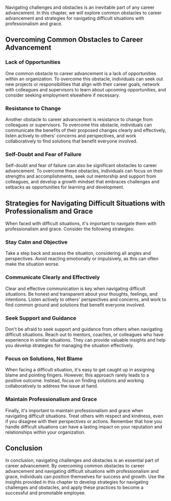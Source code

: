 
Navigating challenges and obstacles is an inevitable part of any career advancement. In this chapter, we will explore common obstacles to career advancement and strategies for navigating difficult situations with professionalism and grace.

Overcoming Common Obstacles to Career Advancement
-------------------------------------------------

### Lack of Opportunities

One common obstacle to career advancement is a lack of opportunities within an organization. To overcome this obstacle, individuals can seek out new projects or responsibilities that align with their career goals, network with colleagues and supervisors to learn about upcoming opportunities, and consider seeking employment elsewhere if necessary.

### Resistance to Change

Another obstacle to career advancement is resistance to change from colleagues or supervisors. To overcome this obstacle, individuals can communicate the benefits of their proposed changes clearly and effectively, listen actively to others' concerns and perspectives, and work collaboratively to find solutions that benefit everyone involved.

### Self-Doubt and Fear of Failure

Self-doubt and fear of failure can also be significant obstacles to career advancement. To overcome these obstacles, individuals can focus on their strengths and accomplishments, seek out mentorship and support from colleagues, and develop a growth mindset that embraces challenges and setbacks as opportunities for learning and development.

Strategies for Navigating Difficult Situations with Professionalism and Grace
-----------------------------------------------------------------------------

When faced with difficult situations, it's important to navigate them with professionalism and grace. Consider the following strategies:

### Stay Calm and Objective

Take a step back and assess the situation, considering all angles and perspectives. Avoid reacting emotionally or impulsively, as this can often make the situation worse.

### Communicate Clearly and Effectively

Clear and effective communication is key when navigating difficult situations. Be honest and transparent about your thoughts, feelings, and intentions. Listen actively to others' perspectives and concerns, and work to find common ground and solutions that benefit everyone involved.

### Seek Support and Guidance

Don't be afraid to seek support and guidance from others when navigating difficult situations. Reach out to mentors, coaches, or colleagues who have experience in similar situations. They can provide valuable insights and help you develop strategies for managing the situation effectively.

### Focus on Solutions, Not Blame

When facing a difficult situation, it's easy to get caught up in assigning blame and pointing fingers. However, this approach rarely leads to a positive outcome. Instead, focus on finding solutions and working collaboratively to address the issue at hand.

### Maintain Professionalism and Grace

Finally, it's important to maintain professionalism and grace when navigating difficult situations. Treat others with respect and kindness, even if you disagree with their perspectives or actions. Remember that how you handle difficult situations can have a lasting impact on your reputation and relationships within your organization.

Conclusion
----------

In conclusion, navigating challenges and obstacles is an essential part of career advancement. By overcoming common obstacles to career advancement and navigating difficult situations with professionalism and grace, individuals can position themselves for success and growth. Use the insights provided in this chapter to develop strategies for navigating challenges and obstacles, and apply these practices to become a successful and promotable employee.
